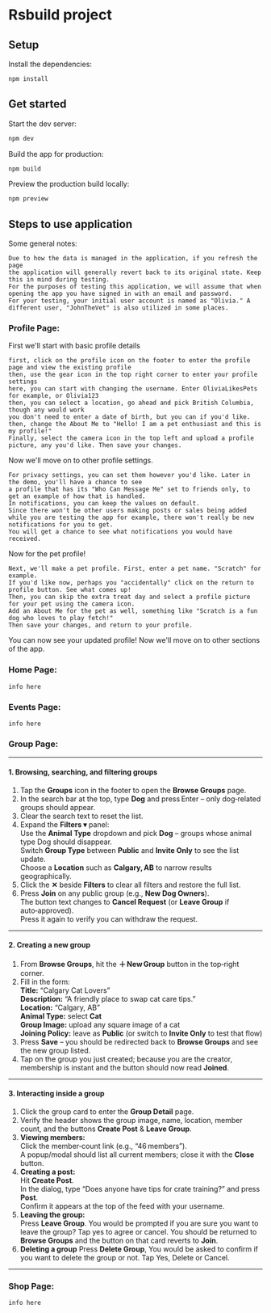 # Rsbuild project

## Setup

Install the dependencies:

```bash
npm install
```

## Get started

Start the dev server:

```bash
npm dev
```

Build the app for production:

```bash
npm build
```

Preview the production build locally:

```bash
npm preview
```

## Steps to use application
Some general notes:
```
Due to how the data is managed in the application, if you refresh the page
the application will generally revert back to its original state. Keep this in mind during testing.
For the purposes of testing this application, we will assume that when opening the app you have signed in with an email and password.
For your testing, your initial user account is named as "Olivia." A different user, "JohnTheVet" is also utilized in some places.
```

### Profile Page:
First we'll start with basic profile details
```
first, click on the profile icon on the footer to enter the profile page and view the existing profile
then, use the gear icon in the top right corner to enter your profile settings
here, you can start with changing the username. Enter OliviaLikesPets for example, or Olivia123
then, you can select a location, go ahead and pick British Columbia, though any would work
you don't need to enter a date of birth, but you can if you'd like. 
then, change the About Me to "Hello! I am a pet enthusiast and this is my profile!"
Finally, select the camera icon in the top left and upload a profile picture, any you'd like. Then save your changes. 
```

Now we'll move on to other profile settings. 
```
For privacy settings, you can set them however you'd like. Later in the demo, you'll have a chance to see
a profile that has its "Who Can Message Me" set to friends only, to get an example of how that is handled. 
In notifications, you can keep the values on default.
Since there won't be other users making posts or sales being added while you are testing the app for example, there won't really be new notifications for you to get. 
You will get a chance to see what notifications you would have received.
```
Now for the pet profile!
```
Next, we'll make a pet profile. First, enter a pet name. "Scratch" for example.
If you'd like now, perhaps you "accidentally" click on the return to profile button. See what comes up!
Then, you can skip the extra treat day and select a profile picture for your pet using the camera icon. 
Add an About Me for the pet as well, something like "Scratch is a fun dog who loves to play fetch!"
Then save your changes, and return to your profile. 
```

You can now see your updated profile! Now we'll move on to other sections of the app. 
### Home Page:
```
info here
```
### Events Page:
```
info here
```
### Group Page:
---

#### 1. Browsing, searching, and filtering groups
1. Tap the **Groups** icon in the footer to open the **Browse Groups** page.  
2. In the search bar at the top, type **Dog** and press Enter – only dog‑related groups should appear.  
3. Clear the search text to reset the list.  
4. Expand the **Filters ▾** panel:  
    Use the **Animal Type** dropdown and pick **Dog** – groups whose animal type Dog should disappear.  
    Switch **Group Type** between **Public** and **Invite Only** to see the list update.  
    Choose a **Location** such as **Calgary, AB** to narrow results geographically.  
5. Click the **✕** beside **Filters** to clear all filters and restore the full list.  
6. Press **Join** on any public group (e.g., **New Dog Owners**).  
    The button text changes to **Cancel Request** (or **Leave Group** if auto‑approved).  
    Press it again to verify you can withdraw the request.

---

#### 2. Creating a new group
1. From **Browse Groups**, hit the **＋ New Group** button in the top‑right corner.  
2. Fill in the form:  
    **Title:** “Calgary Cat Lovers”  
    **Description:** “A friendly place to swap cat care tips.”  
    **Location:** “Calgary, AB”  
    **Animal Type:** select **Cat**  
    **Group Image:** upload any square image of a cat  
    **Joining Policy:** leave as **Public** (or switch to **Invite Only** to test that flow)  
3. Press **Save** – you should be redirected back to **Browse Groups** and see the new group listed.  
4. Tap on the group you just created; because you are the creator, membership is instant and the button should now read **Joined**.

---

#### 3. Interacting inside a group
1. Click the group card to enter the **Group Detail** page.  
2. Verify the header shows the group image, name, location, member count, and the buttons **Create Post** & **Leave Group**.  
3. **Viewing members:**  
    Click the member‑count link (e.g., “46 members”).  
    A popup/modal should list all current members; close it with the **Close** button.  
4. **Creating a post:**  
    Hit **Create Post**.  
    In the dialog, type “Does anyone have tips for crate training?” and press **Post**.  
    Confirm it appears at the top of the feed with your username.  
5. **Leaving the group:**  
    Press **Leave Group**.
    You would be prompted if you are sure you want to leave the group? Tap yes to agree or cancel.
    You should be returned to **Browse Groups** and the button on that card reverts to **Join**.
6. **Deleting a group**
    Press **Delete Group**,
    You would be asked to confirm if you want to delete the group or not.
    Tap Yes, Delete or Cancel.

---

### Shop Page:
```
info here
```